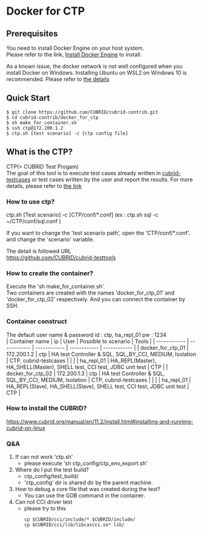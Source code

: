 # **Docker for CTP**

## Prerequisites
You need to install Docker Engine on your host system.   
Please refer to the link, [Install Docker Engine](https://docs.docker.com/engine/install) to install.

As a known issue, the docker network is not well configured when you install Docker on Windows.
Installing Ubuntu on WSL2 on Windows 10 is recommended.
Please refer to [the details](https://github.com/CUBRID/cubrid-contrib/pull/3#issuecomment-1223908324)

## Quick Start
```shell
$ git clone https://github.com/CUBRID/cubrid-contrib.git
$ cd cubrid-contrib/docker_for_ctp
$ sh make_for_container.sh
$ ssh ctp@172.200.1.2
$ ctp.sh [test scenario] -c [ctp config file]
```

## What is the CTP?
CTP(= CUBRID Test Progam)  
The goal of this tool is to execute test cases already written in [cubrid-testcases](https://github.com/CUBRID/cubrid-testcases) or test cases written by the user and report the results.
For more details, please refer to [the link](https://github.com/CUBRID/cubrid-testtools/tree/develop/CTP)

### How to use ctp?
ctp.sh [Test scenario] -c [CTP/conf/*.conf]
(ex : ctp.sh sql -c ~/CTP/conf/sql.conf )

If you want to change the 'test scenario path', open the 'CTP/conf/*.conf'.  
and change the 'scenario' variable.    

The detail is followed URL  
https://github.com/CUBRID/cubrid-testtools     

### How to create the container?
Execute the 'sh make_for_container.sh'.  
Two containers are created with the names 'docker_for_ctp_01' and 'docker_for_ctp_02' respectively. 
And you can connect the container by SSH.    

### Container construct
The default user name & password
id : ctp, ha_repl_01
pw : 1234  
| Container name | ip | User | Possible to scenario | Tools |
| ------------ | ------------ | ------------ | ------------ | ------------ |
| docker_for_ctp_01 | 172.200.1.2 | ctp | HA test Controller & SQL, SQL_BY_CCI, MEDIUM, Isolation | CTP, cubrid-testcases |
|  |  | ha_repl_01 | HA_REPL(Master), HA_SHELL(Master), SHELL test, CCI test, JDBC unit test | CTP |
| docker_for_ctp_02 | 172.200.1.3 | ctp | HA test Controller & SQL, SQL_BY_CCI, MEDIUM, Isolation | CTP, cubrid-testcases |
|  |  | ha_repl_01 | HA_REPL(Slave), HA_SHELL(Slave), SHELL test, CCI test, JDBC unit test | CTP |

    


### How to install the CUBRID?
https://www.cubrid.org/manual/en/11.2/install.html#installing-and-running-cubrid-on-linux     

### Q&A
1. If can not work 'ctp.sh'
   - please execute 'sh ctp_config/ctp_env_export.sh'
2. Where do I put the test build?
   - ctp_config/test_build/
   - 'ctp_config' dir is shared dir by the parent machine.
3. How to debug a core file that was created during the test?
   - You can use the GDB command in the container.
4. Can not CCI driver test
   - please try to this
      ```
      cp $CUBRID/cci/include/* $CUBRID/include/
      cp $CUBRID/cci/lib/libcascci.so* lib/
      ```
